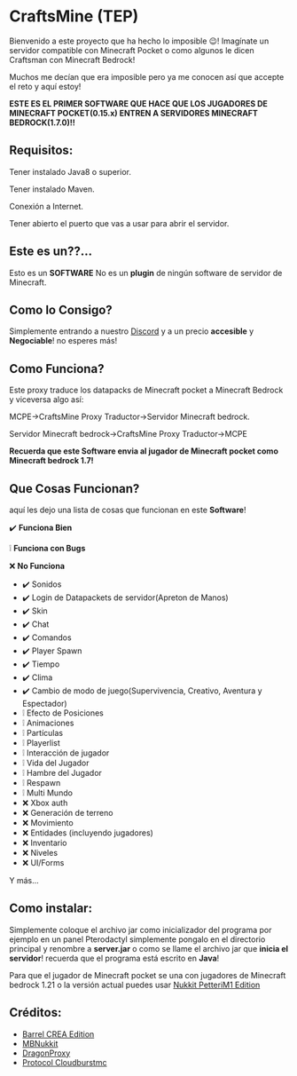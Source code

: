 # CraftsMine (TEP)
Bienvenido a este proyecto que ha hecho lo imposible 😉! Imagínate un servidor compatible con Minecraft Pocket o como algunos le dicen Craftsman con Minecraft Bedrock!

Muchos me decían que era imposible pero ya me conocen así que accepte el reto y aquí estoy!

**ESTE ES EL PRIMER SOFTWARE QUE HACE QUE LOS JUGADORES DE MINECRAFT POCKET(0.15.x) ENTREN A SERVIDORES MINECRAFT BEDROCK(1.7.0)!!**

## Requisitos:
Tener instalado Java8 o superior.

Tener instalado Maven.

Conexión a Internet.

Tener abierto el puerto que vas a usar para abrir el servidor.

## Este es un??...
Esto es un **SOFTWARE** No es un **plugin** de ningún software de servidor de Minecraft.

## Como lo Consigo?
Simplemente entrando a nuestro [Discord](https://discord.com/invite/mrmHcwxXff) y a un precio **accesible** y **Negociable**! no esperes más!

## Como Funciona?
Este proxy traduce los datapacks de Minecraft pocket a Minecraft Bedrock y viceversa algo así:

MCPE->CraftsMine Proxy Traductor->Servidor Minecraft bedrock.

Servidor Minecraft bedrock->CraftsMine Proxy Traductor->MCPE

**Recuerda que este Software envia al jugador de Minecraft pocket como Minecraft bedrock 1.7!**

## Que Cosas Funcionan?
aquí les dejo una lista de cosas que funcionan en este **Software**!

✔️ **Funciona Bien**

❕ **Funciona con Bugs**

❌ **No Funciona**

  - ✔️ Sonidos
  - ✔️ Login de Datapackets de servidor(Apreton de Manos)
  - ✔️ Skin
  - ✔️ Chat
  - ✔️ Comandos
  - ✔️ Player Spawn
  - ✔️ Tiempo
  - ✔️ Clima
  - ✔️ Cambio de modo de juego(Supervivencia, Creativo, Aventura y Espectador)
  - ❕ Efecto de Posiciones
  - ❕ Animaciones
  - ❕ Partículas
  - ❕ Playerlist
  - ❕ Interacción de jugador
  - ❕ Vida del Jugador
  - ❕ Hambre del Jugador
  - ❕ Respawn
  - ❕ Multi Mundo
  - ❌ Xbox auth
  - ❌ Generación de terreno
  - ❌ Movimiento
  - ❌ Entidades (incluyendo jugadores)
  - ❌ Inventario
  - ❌ Niveles
  - ❌ UI/Forms

  Y más...

## Como instalar:
Simplemente coloque el archivo jar como inicializador del programa por ejemplo en un panel Pterodactyl simplemente pongalo en el directorio principal y renombre a **server.jar** o como se llame el archivo jar que **inicia el servidor**! recuerda que el programa está escrito en **Java**!

Para que el jugador de Minecraft pocket se una con jugadores de Minecraft bedrock 1.21 o la versión actual puedes usar [Nukkit PetteriM1 Edition](https://github.com/PetteriM1/NukkitPetteriM1Edition/)

## Créditos:

  - [Barrel CREA Edition](https://github.com/Trollhunters501/Barrel-CREA-Edition/)
  - [MBNukkit](https://github.com/Trollhunters501/MBNukkit/)
  - [DragonProxy](https://github.com/robske110/DragonProxy/)
  - [Protocol Cloudburstmc](https://github.com/CloudburstMC/Protocol/)
